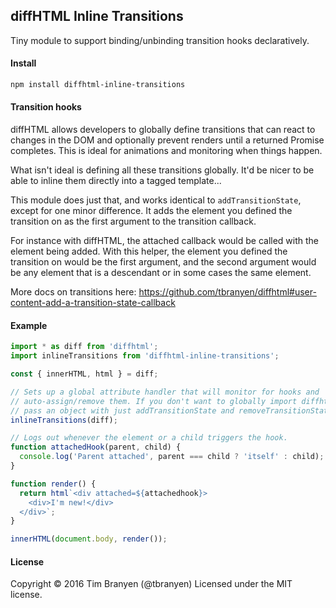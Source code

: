 diffHTML Inline Transitions
---------------------------

Tiny module to support binding/unbinding transition hooks declaratively.

#### Install

``` sh
npm install diffhtml-inline-transitions
```

#### Transition hooks

diffHTML allows developers to globally define transitions that can react to
changes in the DOM and optionally prevent renders until a returned Promise
completes. This is ideal for animations and monitoring when things happen.

What isn't ideal is defining all these transitions globally. It'd be nicer to
be able to inline them directly into a tagged template...

This module does just that, and works identical to `addTransitionState`, except
for one minor difference. It adds the element you defined the transition on as
the first argument to the transition callback.

For instance with diffHTML, the attached callback would be called with the
element being added. With this helper, the element you defined the transition
on would be the first argument, and the second argument would be any element
that is a descendant or in some cases the same element.

More docs on transitions here:
https://github.com/tbranyen/diffhtml#user-content-add-a-transition-state-callback

#### Example

``` javascript
import * as diff from 'diffhtml';
import inlineTransitions from 'diffhtml-inline-transitions';

const { innerHTML, html } = diff;

// Sets up a global attribute handler that will monitor for hooks and
// auto-assign/remove them. If you don't want to globally import diffhtml, you
// pass an object with just addTransitionState and removeTransitionState.
inlineTransitions(diff);

// Logs out whenever the element or a child triggers the hook.
function attachedHook(parent, child) {
  console.log('Parent attached', parent === child ? 'itself' : child);
}

function render() {
  return html`<div attached=${attachedhook}>
    <div>I'm new!</div>
  </div>`;
}

innerHTML(document.body, render());
```

#### License

Copyright © 2016 Tim Branyen (@tbranyen)
Licensed under the MIT license.
